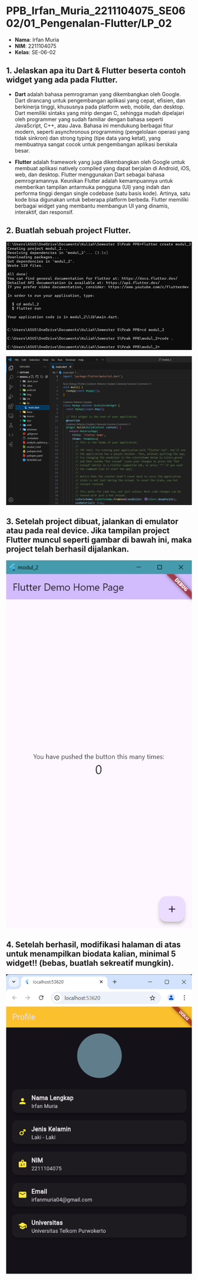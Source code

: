 # PPB_Irfan_Muria_2211104075_SE0602/01_Pengenalan-Flutter/LP_02

- **Nama**: Irfan Muria
- **NIM**: 2211104075
- **Kelas**: SE-06-02

## 1. Jelaskan apa itu Dart & Flutter beserta contoh widget yang ada pada Flutter.

- **Dart** adalah bahasa pemrograman yang dikembangkan oleh Google. Dart dirancang untuk pengembangan aplikasi yang cepat, efisien, dan berkinerja tinggi, khususnya pada platform web, mobile, dan desktop. Dart memiliki sintaks yang mirip dengan C, sehingga mudah dipelajari oleh programmer yang sudah familiar dengan bahasa seperti JavaScript, C++, atau Java. Bahasa ini mendukung berbagai fitur modern, seperti asynchronous programming (pengelolaan operasi yang tidak sinkron) dan strong typing (tipe data yang ketat), yang membuatnya sangat cocok untuk pengembangan aplikasi berskala besar.

- **Flutter** adalah framework yang juga dikembangkan oleh Google untuk membuat aplikasi natively compiled yang dapat berjalan di Android, iOS, web, dan desktop. Flutter menggunakan Dart sebagai bahasa pemrogramannya. Keunikan Flutter adalah kemampuannya untuk memberikan tampilan antarmuka pengguna (UI) yang indah dan performa tinggi dengan single codebase (satu basis kode). Artinya, satu kode bisa digunakan untuk beberapa platform berbeda. Flutter memiliki berbagai widget yang membantu membangun UI yang dinamis, interaktif, dan responsif.

## 2. Buatlah sebuah project Flutter.
![image](img/create-project-flutter.png)

![image](img/project-flutter.png)

## 3. Setelah project dibuat, jalankan di emulator atau pada real device. Jika tampilan project Flutter muncul seperti gambar di bawah ini, maka project telah berhasil dijalankan.
![image](img/flutter-demo-home-page.png)

## 4. Setelah berhasil, modifikasi halaman di atas untuk menampilkan biodata kalian, minimal 5 widget!! (bebas, buatlah sekreatif mungkin).
![image](img/page-biodata.png)
